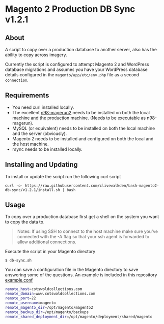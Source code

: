 # Magento 2 Production DB Sync v1.2.1

## About
A script to copy over a production database to another server, also has the ability to copy across imagery.

Currently the script is configured to attempt Magento 2 and WordPress database migrations and assumes you have your WordPress database details configured in the `magento/app/etc/env.php` file as a second `connection`.

## Requirements
- You need curl installed locally. 
- The excellent [n98-magerun2](https://github.com/netz98/n98-magerun2) needs to be installed on both the local machine and the production machine. (Needs to be executable as n98-magerun).
- MySQL (or equivalent) needs to be installed on both the local machine and the server (obviously).
- Magento 2 needs to be installed and configured on both the local and the host machine.
- rsync needs to be installed locally.

## Installing and Updating
To install or update the script run the following curl script

```curl -o- https://raw.githubusercontent.com/clivewalkden/bash-magento2-db-sync/v1.2.1/install.sh | bash```

## Usage
To copy over a production database first get a shell on the system you want to copy the data to. 

> Notes: If using SSH to connect to the host machine make sure you've connected with the -A flag so that your ssh agent is forwarded to allow additional connections. 

Execute the script in your Magento directory
```
$ db-sync.sh
```

You can save a configuration file in the Magento directory to save answering some of the questions. An example is included in this repository [example.conf](./example.conf)

```bash
remote_host=cotswoldcollections.com
remote_domain=www.cotswoldcollections.com
remote_port=22
remote_username=magento
remote_magento_dir=/opt/magento/magento2
remote_backup_dir=/opt/magento/backups
remote_shared_deployment_dir=/opt/magento/deployment/shared/magento
```

